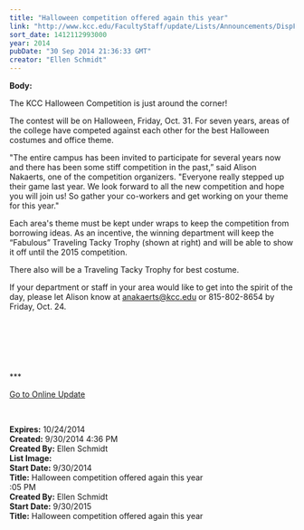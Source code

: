 ```yaml
---
title: "Halloween competition offered again this year"
link: "http://www.kcc.edu/FacultyStaff/update/Lists/Announcements/DispForm.aspx?ID=1652"
sort_date: 1412112993000
year: 2014
pubDate: "30 Sep 2014 21:36:33 GMT"
creator: "Ellen Schmidt"
---
```


<div><b>Body:</b> <div class="ExternalClassEB9C6B5B6BAD4CAB923AFC63D58465B6"><p>​The KCC Halloween Competition is just around the corner! </p>
<p>The contest will be on Halloween, Friday, Oct. 31. For seven years, areas of the college have competed against each other for the best Halloween costumes and office theme.</p>
<p>&quot;The entire campus has been invited to participate for several years now and there has been some stiff competition in the past,” said Alison Nakaerts, one of the competition organizers. &quot;Everyone really stepped up their game last year. We look forward to all the new competition and hope you will join us! So gather your co-workers and get working on your theme for this year.&quot; </p>
<p>Each area's theme must be kept under wraps to keep the competition from borrowing ideas. As an incentive, the winning department will keep the “Fabulous” Traveling Tacky Trophy (shown at right) and will be able to show it off until the 2015 competition.</p>
<p>There also will be a Traveling Tacky Trophy for best costume. </p>
<p>If your department or staff in your area would like to get into the spirit of the day, please let Alison know at <a href="mailto:anakaerts@kcc.edu">anakaerts@kcc.edu</a> or 815-802-8654 by Friday, Oct. 24.</p>
<p> </p>
<p> </p>
<p> </p>
<p>***</p>
<p><a href="/update">Go to Online Update</a></p>
<p> </p></div></div>
<div><b>Expires:</b> 10/24/2014</div>
<div><b>Created:</b> 9/30/2014 4:36 PM</div>
<div><b>Created By:</b> Ellen Schmidt</div>
<div><b>List Image:</b> <a href="http://www.kcc.edu/SiteCollectionImages/halloweentrophy2013.jpg"></a></div>
<div><b>Start Date:</b> 9/30/2014</div>
<div><b>Title:</b> Halloween competition offered again this year</div>
:05 PM</div>
<div><b>Created By:</b> Ellen Schmidt</div>
<div><b>Start Date:</b> 9/30/2015</div>
<div><b>Title:</b> Halloween competition offered again this year</div>
